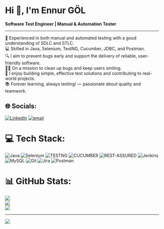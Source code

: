 # Hi 👋, I'm Ennur GÖL
**Software Test Engineer | Manual & Automation Tester**

-----------------------------------------------------------------------------------------------------------------------------------------------------------------------------------------------------------------
🧪 Experienced in both manual and automated testing with a good understanding of SDLC and STLC.<br>💻 Skilled in Java, Selenium, TestNG, Cucumber, JDBC, and Postman.<br>🔍 I aim to prevent bugs early and support the delivery of reliable, user-friendly software.<br>🧹🐞 On a mission to clean up bugs and keep users smiling.<br>🚀 I enjoy building simple, effective test solutions and contributing to real-world projects.<br>📚 Forever learning, always testing! — passionate about quality and teamwork.


## 🌐 Socials:
[![LinkedIn](https://img.shields.io/badge/LinkedIn-%230077B5.svg?logo=linkedin&logoColor=white)](https://linkedin.com/in/linkedin.com/in/ennur) [![email](https://img.shields.io/badge/Email-D14836?logo=gmail&logoColor=white)](mailto:ennur.gol7@gmail.com) 

# 💻 Tech Stack:
![Java](https://img.shields.io/badge/java-%23ED8B00.svg?style=for-the-badge&logo=openjdk&logoColor=white) ![Selenium](https://img.shields.io/badge/Selenium-43B02A?style=for-the-badge&logo=selenium&logoColor=white") ![TESTNG](https://img.shields.io/badge/TestNG-FF6C37?style=for-the-badge&logo=testng&logoColor=white) ![CUCUMBER](https://img.shields.io/badge/Cucumber-23D96C?style=for-the-badge&logo=cucumber&logoColor=white) ![REST-ASSURED](https://img.shields.io/badge/REST--Assured-6DB33F?style=for-the-badge&logo=rest&logoColor=white)
![Jenkins](https://img.shields.io/badge/jenkins-%232C5263.svg?style=for-the-badge&logo=jenkins&logoColor=white) ![MySQL](https://img.shields.io/badge/mysql-4479A1.svg?style=for-the-badge&logo=mysql&logoColor=white) ![Git](https://img.shields.io/badge/git-%23F05033.svg?style=for-the-badge&logo=git&logoColor=white) ![Jira](https://img.shields.io/badge/jira-%230A0FFF.svg?style=for-the-badge&logo=jira&logoColor=white) ![Postman](https://img.shields.io/badge/Postman-FF6C37?style=for-the-badge&logo=postman&logoColor=white)
# 📊 GitHub Stats:
![](https://github-readme-stats.vercel.app/api?username=ennur7&theme=default&hide_border=false&include_all_commits=true&count_private=false)<br/>
![](https://nirzak-streak-stats.vercel.app/?user=ennur7&theme=default&hide_border=false)<br/>
![](https://github-readme-stats.vercel.app/api/top-langs/?username=ennur7&theme=default&hide_border=false&include_all_commits=true&count_private=false&layout=compact)

---
[![](https://visitcount.itsvg.in/api?id=ennur7&icon=0&color=0)](https://visitcount.itsvg.in)

<!-- Proudly created with GPRM ( https://gprm.itsvg.in ) -->


